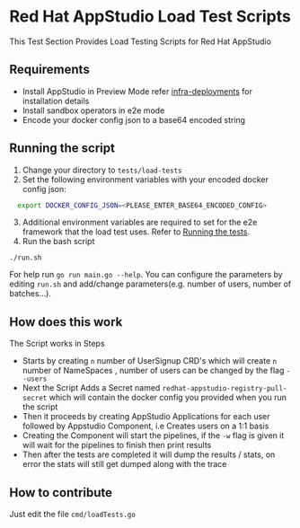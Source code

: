 # Red Hat AppStudio Load Test Scripts

This Test Section Provides Load Testing Scripts for Red Hat AppStudio 

## Requirements 

- Install AppStudio in Preview Mode refer [infra-deployments](https://github.com/redhat-appstudio/infra-deployments) for installation details 
- Install sandbox operators in e2e mode
- Encode your docker config json to a base64 encoded string 

## Running the script
1. Change your directory to `tests/load-tests` 
2. Set the following environment variables with your encoded docker config json:
```bash
  export DOCKER_CONFIG_JSON=<PLEASE_ENTER_BASE64_ENCODED_CONFIG>
```
3. Additional environment variables are required to set for the e2e framework that the load test uses. Refer to [Running the tests](https://github.com/redhat-appstudio/e2e-tests#running-the-tests).
4. Run the bash script
```
./run.sh 
```
For help run `go run main.go --help`.
You can configure the parameters by editing `run.sh` and add/change parameters(e.g. number of users, number of batches...).

## How does this work 
The Script works in Steps
- Starts by creating `n` number of UserSignup CRD's which will create `n` number of NameSpaces , number of users can be changed by the flag `--users`
- Next the Script Adds a Secret named `redhat-appstudio-registry-pull-secret` which will contain the docker config you provided when you run the script
- Then it proceeds by creating AppStudio Applications for each user followed by Appstudio Component, i.e Creates users on a 1:1 basis 
- Creating the Component will start the pipelines, if the `-w` flag is given it will wait for the pipelines to finish then print results 
- Then after the tests are completed it will dump the results / stats, on error the stats will still get dumped along with the trace

## How to contribute
Just edit the file `cmd/loadTests.go` 
